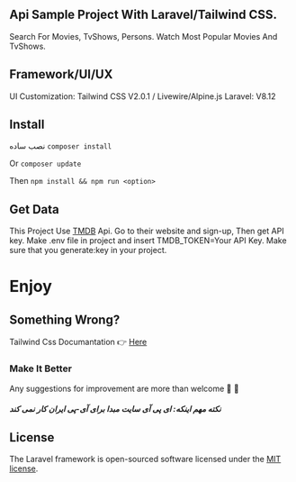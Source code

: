 ## Api Sample Project With Laravel/Tailwind CSS.
Search For Movies, TvShows, Persons. 
Watch Most Popular Movies And TvShows.

## Framework/UI/UX

UI Customization: Tailwind CSS V2.0.1 /
Livewire/Alpine.js
Laravel: V8.12

## Install
نصب ساده
```composer install```

Or 
```composer update```

Then
```npm install && npm run <option>```

## Get Data

This Project Use <a href="www.themoviedb.org">TMDB</a> Api.  Go to their website and sign-up, Then get API key.  Make .env file in project and insert TMDB_TOKEN=Your API Key.  Make sure that you generate:key in your project.

# Enjoy

## Something Wrong?
Tailwind Css Documantation :point_right: <a href="https://tailwindcss.com/docs/guides/laravel">Here</a>


### Make It Better

Any suggestions for improvement are more than welcome :bug: :hammer:

##### نکته مهم اینکه: ای پی آی سایت مبدا برای آی-پی ایران کار نمی کند

## License

The Laravel framework is open-sourced software licensed under the [MIT license](https://opensource.org/licenses/MIT).
